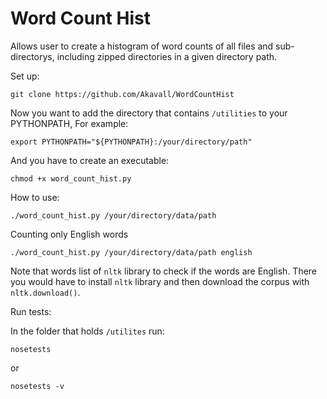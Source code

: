 # Word Count Hist

Allows user to create a histogram of word counts of all files and sub-directorys, including zipped directories in a given directory path.

Set up:

```
git clone https://github.com/Akavall/WordCountHist
```

Now you want to add the directory that contains `/utilities` to your PYTHONPATH,
For example:

```
export PYTHONPATH="${PYTHONPATH}:/your/directory/path"
```

And you have to create an executable:

```
chmod +x word_count_hist.py
```

How to use:

```
./word_count_hist.py /your/directory/data/path
```

Counting only English words

```
./word_count_hist.py /your/directory/data/path english
```

Note that words list of `nltk` library to check if the words are English. 
There you would have to install `nltk` library and then download the corpus with `nltk.download()`.

Run tests:

In the folder that holds `/utilites` run:

```
nosetests
```

or 

```
nosetests -v
```



